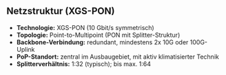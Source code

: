## Netzstruktur (XGS-PON)

- **Technologie:** XGS-PON (10 Gbit/s symmetrisch)
- **Topologie:** Point-to-Multipoint (PON mit Splitter-Struktur)
- **Backbone-Verbindung:** redundant, mindestens 2x 10G oder 100G-Uplink
- **PoP-Standort:** zentral im Ausbaugebiet, mit aktiv klimatisierter Technik
- **Splitterverhältnis:** 1:32 (typisch); bis max. 1:64
